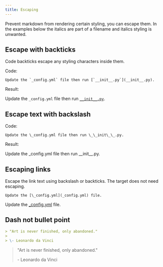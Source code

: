 ```yaml
---
title: Escaping
---
```


Prevent markdown from rendering certain styling, you can escape them. In the examples below the italics are part of a filename and italics styling is unwanted.


## Escape with backticks

Code backticks escape any styling characters inside them.

Code:

    Update the `_config.yml` file then run [`__init__.py`](__init__.py).

Result:

Update the `_config.yml` file then run [`__init__.py`](__init__.py).


## Escape text with backslash

Code:

    Update the \_config.yml file then run \_\_init\_\_.py.

Result:

Update the \_config.yml file then run \_\_init\_\_.py.


## Escaping links

Escape the link text using backslash or backticks. The target does not need escaping.

    Update the [\_config.yml](_config.yml) file.

Update the [\_config.yml](_config.yml) file.


## Dash not bullet point

```markdown
> "Art is never finished, only abandoned."
>
> \- Leonardo da Vinci
```

> "Art is never finished, only abandoned."
>
> \- Leonardo da Vinci
